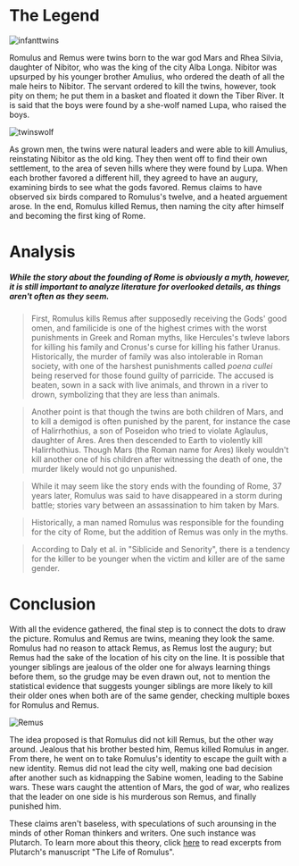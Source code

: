 # The Legend

![infanttwins](https://www.historyhit.com/app/uploads/2020/07/ares-rhea-silvia-1.jpg "Infant Romulus and Remus Taken by Amulius")

Romulus and Remus were twins born to the war god Mars and Rhea Silvia, daughter of Nibitor, who was the king of the city Alba Longa. Nibitor was upsurped by his younger brother Amulius, who ordered the death of all the male heirs to Nibitor. The servant ordered to kill the twins, however, took pity on them; he put them in a basket and floated it down the Tiber River. It is said that the boys were found by a she-wolf named Lupa, who raised the boys.

![twinswolf](https://upload.wikimedia.org/wikipedia/commons/thumb/6/6a/She-wolf_suckles_Romulus_and_Remus.jpg/350px-She-wolf_suckles_Romulus_and_Remus.jpg "Romulus and Remus with She-Wolf")

As grown men, the twins were natural leaders and were able to kill Amulius, reinstating Nibitor as the old king. They then went off to find their own settlement, to the area of seven hills where they were found by Lupa. When each brother favored a different hill, they agreed to have an augury, examining birds to see what the gods favored. Remus claims to have observed six birds compared to Romulus's twelve, and a heated arguement arose. In the end, Romulus killed Remus, then naming the city after himself and becoming the first king of Rome.

# Analysis

##### While the story about the founding of Rome is obviously a myth, however, it is still important to analyze literature for overlooked details, as things aren't often **as they seem**.

>First, Romulus kills Remus after supposedly receiving the Gods' good omen, and familicide is one of the highest crimes with the worst punishments in Greek and Roman myths, like Hercules's twleve labors for killing his family and Cronus's curse for killing his father Uranus. Historically, the murder of family was also intolerable in Roman society, with one of the harshest punishments called *poena cullei* being reserved for those found guilty of parricide. The accused is beaten, sown in a sack with live animals, and thrown in a river to drown, symbolizing that they are less than animals. 

>Another point is that though the twins are both children of Mars, and to kill a demigod is often punished by the parent, for instance the case of Halirrhothius, a son of Poseidon who tried to violate Aglaulus, daughter of Ares. Ares then descended to Earth to violently kill Halirrhothius. Though Mars (the Roman name for Ares) likely wouldn't kill another one of his children after witnessing the death of one, the murder likely would not go unpunished. 

>While it may seem like the story ends with the founding of Rome, 37 years later, Romulus was said to have disappeared in a storm during battle; stories vary between an assassination to him taken by Mars. 

>Historically, a man named Romulus was responsible for the founding for the city of Rome, but the addition of Remus was only in the myths.

>According to Daly et al. in "Siblicide and Senority", there is a tendency for the killer to be younger when the victim and killer are of the same gender. 

# Conclusion

With all the evidence gathered, the final step is to connect the dots to draw the picture. Romulus and Remus are twins, meaning they look the same. Romulus had no reason to attack Remus, as Remus lost the augury; but Remus had the sake of the location of his city on the line. It is possible that younger siblings are jealous of the older one for always learning things before them, so the grudge may be even drawn out, not to mention the statistical evidence that suggests younger siblings are more likely to kill their older ones when both are of the same gender, checking multiple boxes for Romulus and Remus. 

![Remus](https://cdn-0.socialstudiesforkids.com/graphics/remusromulus-death.png "Remus kills Romulus")

The idea proposed is that Romulus did not kill Remus, but the other way around. Jealous that his brother bested him, Remus killed Romulus in anger. From there, he went on to take Romulus's identity to escape the guilt with a new identity. Remus did not lead the city well, making one bad decision after another such as kidnapping the Sabine women, leading to the Sabine wars. These wars caught the attention of Mars, the god of war, who realizes that the leader on one side is his murderous son Remus, and finally punished him. 

These claims aren't baseless, with speculations of such arounsing in the minds of other Roman thinkers and writers. One such instance was Plutarch. To learn more about this theory, click 	[here](https://www.youtube.com/watch?v=dQw4w9WgXcQ) to read excerpts from Plutarch's manuscript "The Life of Romulus".
